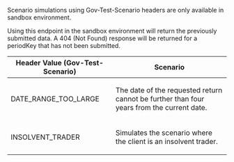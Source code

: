 <p>Scenario simulations using Gov-Test-Scenario headers are only available in sandbox environment.</p>
<p>Using this endpoint in the sandbox environment will return the previously submitted data. A 404 (Not Found) response will be returned for a periodKey that has not been submitted.</p>
<table>
    <thead>
        <tr>
            <th>Header Value (Gov-Test-Scenario)</th>
            <th>Scenario</th>
        </tr>
    </thead>
    <tbody>
        <tr>
            <td><p>DATE_RANGE_TOO_LARGE</p></td>
            <td><p>The date of the requested return cannot be further than four years from the current date.</p></td>
        </tr>
        <tr>
            <td><p>INSOLVENT_TRADER</p></td>
            <td><p>Simulates the scenario where the client is an insolvent trader.</p></td>
        </tr>        
    </tbody>
</table>